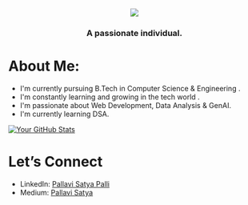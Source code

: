 <h1 align="center">
    <img src="https://readme-typing-svg.herokuapp.com/?font=Righteous&size=35&center=true&vCenter=true&width=700&height=70&duration=4100&lines=Heya+Everyone!+😃+I'm+Pallavi+Satya;"/>
</h1>
      
<h3 align="center">A passionate individual.</h3>



#  About Me:

-  I'm currently pursuing B.Tech in Computer Science & Engineering .
-  I'm constantly learning and growing in the tech world .
-  I'm passionate about Web Development, Data Analysis & GenAI.
-  I'm currently learning DSA.


[![Your GitHub Stats](https://github-readme-stats.vercel.app/api?username=PallaviSatya&show_icons=true&theme=tokyonight)]()


#  Let’s Connect
- LinkedIn: [Pallavi Satya Palli](https://www.linkedin.com/in/pallavi-satya-palli-99401228b/)
-  Medium: [Pallavi Satya](https://medium.com/@pallavisatyapalli) 


